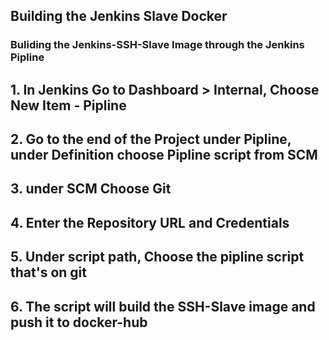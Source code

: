 ## Building the Jenkins Slave Docker

### Buliding the Jenkins-SSH-Slave Image through the Jenkins Pipline

## 1. In Jenkins Go to Dashboard > Internal, Choose New Item - Pipline

## 2. Go to the end of the Project under Pipline, under Definition choose Pipline script from SCM

## 3. under SCM Choose Git

## 4. Enter the Repository URL and Credentials

## 5. Under script path, Choose the pipline script that's on git

## 6. The script will build the SSH-Slave image and push it to docker-hub
